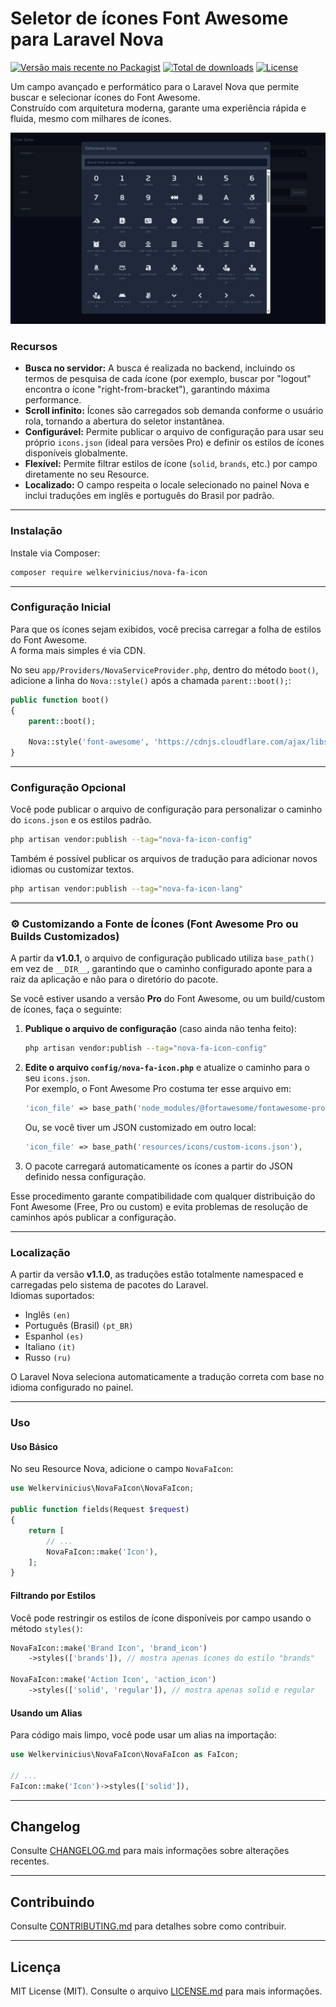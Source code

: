 # Seletor de ícones Font Awesome para Laravel Nova

[![Versão mais recente no Packagist](https://img.shields.io/packagist/v/welkervinicius/nova-fa-icon.svg?style=flat-square)](https://packagist.org/packages/welkervinicius/nova-fa-icon)
[![Total de downloads](https://img.shields.io/packagist/dt/welkervinicius/nova-fa-icon.svg?style=flat-square)](https://packagist.org/packages/welkervinicius/nova-fa-icon)
[![License](https://img.shields.io/packagist/l/welkervinicius/nova-fa-icon.svg?style=flat-square)](https://github.com/welkervinicius/nova-fa-icon/blob/main/LICENSE.md)

Um campo avançado e performático para o Laravel Nova que permite buscar e selecionar ícones do Font Awesome.  
Construído com arquitetura moderna, garante uma experiência rápida e fluida, mesmo com milhares de ícones.

![Nova FA Icon Picker Screenshot](https://raw.githubusercontent.com/welkervinicius/nova-fa-icon/main/docs/select-screenshot.png)

### Recursos

- **Busca no servidor:** A busca é realizada no backend, incluindo os termos de pesquisa de cada ícone (por exemplo, buscar por "logout" encontra o ícone "right-from-bracket"), garantindo máxima performance.
- **Scroll infinito:** Ícones são carregados sob demanda conforme o usuário rola, tornando a abertura do seletor instantânea.
- **Configurável:** Permite publicar o arquivo de configuração para usar seu próprio `icons.json` (ideal para versões Pro) e definir os estilos de ícones disponíveis globalmente.
- **Flexível:** Permite filtrar estilos de ícone (`solid`, `brands`, etc.) por campo diretamente no seu Resource.
- **Localizado:** O campo respeita o locale selecionado no painel Nova e inclui traduções em inglês e português do Brasil por padrão.

---

### Instalação

Instale via Composer:

```bash
composer require welkervinicius/nova-fa-icon
```

---

### Configuração Inicial

Para que os ícones sejam exibidos, você precisa carregar a folha de estilos do Font Awesome.  
A forma mais simples é via CDN.

No seu `app/Providers/NovaServiceProvider.php`, dentro do método `boot()`, adicione a linha do `Nova::style()` após a chamada `parent::boot();`:

```php
public function boot()
{
    parent::boot();

    Nova::style('font-awesome', 'https://cdnjs.cloudflare.com/ajax/libs/font-awesome/7.0.1/css/all.min.css');
}
```

---

### Configuração Opcional

Você pode publicar o arquivo de configuração para personalizar o caminho do `icons.json` e os estilos padrão.

```bash
php artisan vendor:publish --tag="nova-fa-icon-config"
```

Também é possível publicar os arquivos de tradução para adicionar novos idiomas ou customizar textos.

```bash
php artisan vendor:publish --tag="nova-fa-icon-lang"
```

---

### ⚙️ Customizando a Fonte de Ícones (Font Awesome Pro ou Builds Customizados)

A partir da **v1.0.1**, o arquivo de configuração publicado utiliza `base_path()` em vez de `__DIR__`, garantindo que o caminho configurado aponte para a raiz da aplicação e não para o diretório do pacote.

Se você estiver usando a versão **Pro** do Font Awesome, ou um build/custom de ícones, faça o seguinte:

1. **Publique o arquivo de configuração** (caso ainda não tenha feito):
   ```bash
   php artisan vendor:publish --tag="nova-fa-icon-config"
   ```

2. **Edite o arquivo `config/nova-fa-icon.php`** e atualize o caminho para o seu `icons.json`.  
   Por exemplo, o Font Awesome Pro costuma ter esse arquivo em:
   ```php
   'icon_file' => base_path('node_modules/@fortawesome/fontawesome-pro/metadata/icons.json'),
   ```
   Ou, se você tiver um JSON customizado em outro local:
   ```php
   'icon_file' => base_path('resources/icons/custom-icons.json'),
   ```

3. O pacote carregará automaticamente os ícones a partir do JSON definido nessa configuração.

Esse procedimento garante compatibilidade com qualquer distribuição do Font Awesome (Free, Pro ou custom) e evita problemas de resolução de caminhos após publicar a configuração.

---

### Localização

A partir da versão **v1.1.0**, as traduções estão totalmente namespaced e carregadas pelo sistema de pacotes do Laravel.  
Idiomas suportados:

- Inglês `(en)`
- Português (Brasil) `(pt_BR)`
- Espanhol `(es)`
- Italiano `(it)`
- Russo `(ru)`

O Laravel Nova seleciona automaticamente a tradução correta com base no idioma configurado no painel.

---

### Uso

#### Uso Básico

No seu Resource Nova, adicione o campo `NovaFaIcon`:

```php
use Welkervinicius\NovaFaIcon\NovaFaIcon;

public function fields(Request $request)
{
    return [
        // ...
        NovaFaIcon::make('Icon'),
    ];
}
```

#### Filtrando por Estilos

Você pode restringir os estilos de ícone disponíveis por campo usando o método `styles()`:

```php
NovaFaIcon::make('Brand Icon', 'brand_icon')
    ->styles(['brands']), // mostra apenas ícones do estilo "brands"

NovaFaIcon::make('Action Icon', 'action_icon')
    ->styles(['solid', 'regular']), // mostra apenas solid e regular
```

#### Usando um Alias

Para código mais limpo, você pode usar um alias na importação:

```php
use Welkervinicius\NovaFaIcon\NovaFaIcon as FaIcon;

// ...
FaIcon::make('Icon')->styles(['solid']),
```

---

## Changelog

Consulte [CHANGELOG.md](CHANGELOG.md) para mais informações sobre alterações recentes.

---

## Contribuindo

Consulte [CONTRIBUTING.md](CONTRIBUTING.md) para detalhes sobre como contribuir.

---

## Licença

MIT License (MIT). Consulte o arquivo [LICENSE.md](LICENSE.md) para mais informações.
